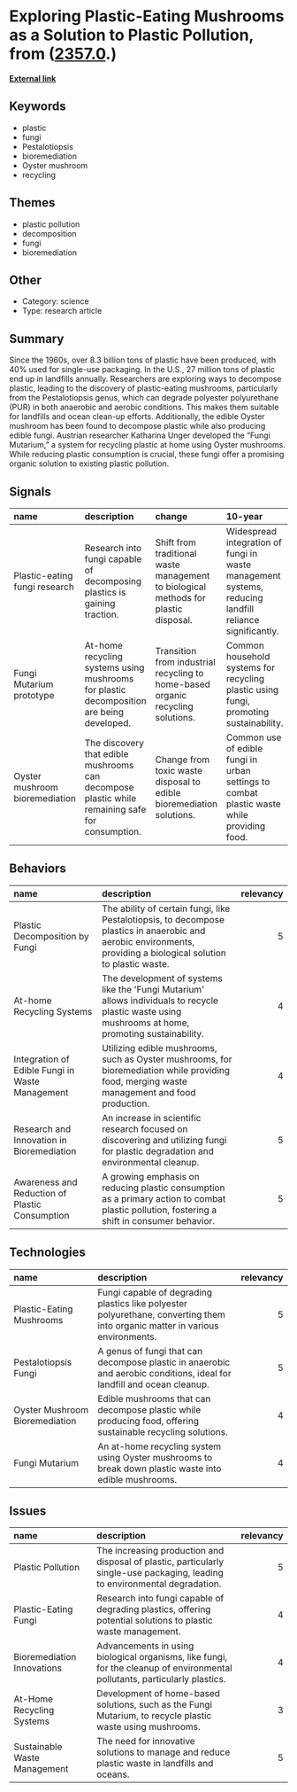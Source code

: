 # __Exploring Plastic-Eating Mushrooms as a Solution to Plastic Pollution__, from ([2357.0](https://kghosh.substack.com/p/2357.0).)

__[External link](https://www.colorado.edu/ecenter/2021/11/04/plastic-eating-mushrooms)__



## Keywords

* plastic
* fungi
* Pestalotiopsis
* bioremediation
* Oyster mushroom
* recycling

## Themes

* plastic pollution
* decomposition
* fungi
* bioremediation

## Other

* Category: science
* Type: research article

## Summary

Since the 1960s, over 8.3 billion tons of plastic have been produced, with 40% used for single-use packaging. In the U.S., 27 million tons of plastic end up in landfills annually. Researchers are exploring ways to decompose plastic, leading to the discovery of plastic-eating mushrooms, particularly from the Pestalotiopsis genus, which can degrade polyester polyurethane (PUR) in both anaerobic and aerobic conditions. This makes them suitable for landfills and ocean clean-up efforts. Additionally, the edible Oyster mushroom has been found to decompose plastic while also producing edible fungi. Austrian researcher Katharina Unger developed the “Fungi Mutarium,” a system for recycling plastic at home using Oyster mushrooms. While reducing plastic consumption is crucial, these fungi offer a promising organic solution to existing plastic pollution.

## Signals

| name                           | description                                                                                     | change                                                                              | 10-year                                                                                                | driving-force                                                                          |   relevancy |
|:-------------------------------|:------------------------------------------------------------------------------------------------|:------------------------------------------------------------------------------------|:-------------------------------------------------------------------------------------------------------|:---------------------------------------------------------------------------------------|------------:|
| Plastic-eating fungi research  | Research into fungi capable of decomposing plastics is gaining traction.                        | Shift from traditional waste management to biological methods for plastic disposal. | Widespread integration of fungi in waste management systems, reducing landfill reliance significantly. | The urgent need to address plastic pollution and innovate sustainable waste solutions. |           4 |
| Fungi Mutarium prototype       | At-home recycling systems using mushrooms for plastic decomposition are being developed.        | Transition from industrial recycling to home-based organic recycling solutions.     | Common household systems for recycling plastic using fungi, promoting sustainability.                  | Increased consumer awareness and demand for sustainable living practices.              |           4 |
| Oyster mushroom bioremediation | The discovery that edible mushrooms can decompose plastic while remaining safe for consumption. | Change from toxic waste disposal to edible bioremediation solutions.                | Common use of edible fungi in urban settings to combat plastic waste while providing food.             | Desire for multifunctional solutions to environmental and food supply challenges.      |           5 |

## Behaviors

| name                                            | description                                                                                                                                                       |   relevancy |
|:------------------------------------------------|:------------------------------------------------------------------------------------------------------------------------------------------------------------------|------------:|
| Plastic Decomposition by Fungi                  | The ability of certain fungi, like Pestalotiopsis, to decompose plastics in anaerobic and aerobic environments, providing a biological solution to plastic waste. |           5 |
| At-home Recycling Systems                       | The development of systems like the 'Fungi Mutarium' allows individuals to recycle plastic waste using mushrooms at home, promoting sustainability.               |           4 |
| Integration of Edible Fungi in Waste Management | Utilizing edible mushrooms, such as Oyster mushrooms, for bioremediation while providing food, merging waste management and food production.                      |           4 |
| Research and Innovation in Bioremediation       | An increase in scientific research focused on discovering and utilizing fungi for plastic degradation and environmental cleanup.                                  |           5 |
| Awareness and Reduction of Plastic Consumption  | A growing emphasis on reducing plastic consumption as a primary action to combat plastic pollution, fostering a shift in consumer behavior.                       |           5 |

## Technologies

| name                           | description                                                                                                                   |   relevancy |
|:-------------------------------|:------------------------------------------------------------------------------------------------------------------------------|------------:|
| Plastic-Eating Mushrooms       | Fungi capable of degrading plastics like polyester polyurethane, converting them into organic matter in various environments. |           5 |
| Pestalotiopsis Fungi           | A genus of fungi that can decompose plastic in anaerobic and aerobic conditions, ideal for landfill and ocean cleanup.        |           5 |
| Oyster Mushroom Bioremediation | Edible mushrooms that can decompose plastic while producing food, offering sustainable recycling solutions.                   |           4 |
| Fungi Mutarium                 | An at-home recycling system using Oyster mushrooms to break down plastic waste into edible mushrooms.                         |           4 |

## Issues

| name                         | description                                                                                                                 |   relevancy |
|:-----------------------------|:----------------------------------------------------------------------------------------------------------------------------|------------:|
| Plastic Pollution            | The increasing production and disposal of plastic, particularly single-use packaging, leading to environmental degradation. |           5 |
| Plastic-Eating Fungi         | Research into fungi capable of degrading plastics, offering potential solutions to plastic waste management.                |           4 |
| Bioremediation Innovations   | Advancements in using biological organisms, like fungi, for the cleanup of environmental pollutants, particularly plastics. |           4 |
| At-Home Recycling Systems    | Development of home-based solutions, such as the Fungi Mutarium, to recycle plastic waste using mushrooms.                  |           3 |
| Sustainable Waste Management | The need for innovative solutions to manage and reduce plastic waste in landfills and oceans.                               |           5 |